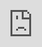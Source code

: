 ```yaml
---
layout: post
title: "미래 두현이 프로필에서 카리스마를 뽐내고 있다."
author: "undefined"
thumbnail: "https://www.allkpop.com/upload/2021/02/content/072247/thumb/1612756068_jennywill.jpg"
tags: 
---
```




<div class="video_wrapper" style="padding-top: 56.25%;">
    <iframe id="player" class="main_video" src="https://www.youtube.com/embed/kfejeP-suLI" width="100%" height="100%" frameborder="0" allowfullscreen="" style="display: block !important; position: absolute; top: 0px; left: 0px; width: 100%; height: 100%;"></iframe>
</div>


다가오는 DSP 미디어 보이그룹 미래(미래)가 마지막 멤버 두현을 소개한다.

유빈, 준혁, 시영, 동표, 리엔, 카엘처럼 두현의 프로필 영화는 그의 프로필 티저 이미지 뒤에 나온다. 그는 또한 이 그룹의 몽환적이고 미래적인 컨셉을 맡는다. 그는 미래에의 메인 보컬이며 2000년 12월 25일에 태어났다.

앞서 보도한 바와 같이, 미래는 7명의 멤버로 구성되어 있으며, 올해 3월에 데뷔할 것으로 보이며, 이들은 KARD 이후 DSP 미디어로 데뷔하는 최초의 새로운 K-Pop 그룹을 기념하고 있다. 여기서 미래 공식 트위터를 팔로우하시면 됩니다.

이제 이 그룹은 7명의 멤버 모두를 공개했다. 어떻게 생각하세요?